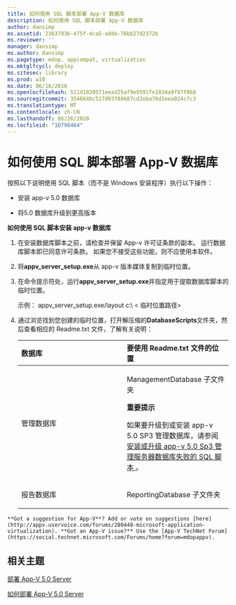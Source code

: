 ```yaml
---
title: 如何使用 SQL 脚本部署 App-V 数据库
description: 如何使用 SQL 脚本部署 App-V 数据库
author: dansimp
ms.assetid: 23637936-475f-4ca5-adde-76bb27d2372b
ms.reviewer: ''
manager: dansimp
ms.author: dansimp
ms.pagetype: mdop, appcompat, virtualization
ms.mktglfcycl: deploy
ms.sitesec: library
ms.prod: w10
ms.date: 06/16/2016
ms.openlocfilehash: 511d1020571eead25af9e9591fe1834a9f97f068
ms.sourcegitcommit: 354664bc527d93f80687cd2eba70d1eea024c7c3
ms.translationtype: MT
ms.contentlocale: zh-CN
ms.lasthandoff: 06/26/2020
ms.locfileid: "10798464"
---
```

# 如何使用 SQL 脚本部署 App-V 数据库


按照以下说明使用 SQL 脚本（而不是 Windows 安装程序）执行以下操作：

-   安装 app-v 5.0 数据库

-   将5.0 数据库升级到更高版本

**如何使用 SQL 脚本安装 app-v 数据库**

1. 在安装数据库脚本之前，请检查并保留 App-v 许可证条款的副本。 运行数据库脚本即已同意许可条款。 如果您不接受这些功能，则不应使用本软件。

2. 将**appv\_server\_setup.exe**从 app-v 版本媒体复制到临时位置。

3. 在命令提示符处，运行**appv\_server\_setup.exe**并指定用于提取数据库脚本的临时位置。

   示例： appv\_server\_setup.exe/layout c:\\ &lt; 临时位置路径&gt;

4. 通过浏览找到您创建的临时位置，打开解压缩的**DatabaseScripts**文件夹，然后查看相应的 Readme.txt 文件，了解有关说明：

   <table>
   <colgroup>
   <col width="50%" />
   <col width="50%" />
   </colgroup>
   <thead>
   <tr class="header">
   <th align="left">数据库</th>
   <th align="left">要使用 Readme.txt 文件的位置</th>
   </tr>
   </thead>
   <tbody>
   <tr class="odd">
   <td align="left"><p>管理数据库</p></td>
   <td align="left"><p>ManagementDatabase 子文件夹</p>
   <div class="alert">
   <strong>重要提示</strong><br/><p>如果要升级到或安装 app-v 5.0 SP3 管理数据库，请参阅 <a href="https://support.microsoft.com/kb/3031340" data-raw-source="[SQL scripts to install or upgrade the App-V 5.0 SP3 Management Server database fail](https://support.microsoft.com/kb/3031340)"> 安装或升级 app-v 5.0 Sp3 管理服务器数据库失败的 SQL 脚本 </a> 。</p>
   </div>
   <div>

   </div></td>
   </tr>
   <tr class="even">
   <td align="left"><p>报告数据库</p></td>
   <td align="left"><p>ReportingDatabase 子文件夹</p></td>
   </tr>
   </tbody>
   </table>



~~~
**Got a suggestion for App-V**? Add or vote on suggestions [here](http://appv.uservoice.com/forums/280448-microsoft-application-virtualization). **Got an App-V issue?** Use the [App-V TechNet Forum](https://social.technet.microsoft.com/Forums/home?forum=mdopappv).
~~~

## 相关主题


[部署 App-V 5.0 Server](deploying-the-app-v-50-server.md)

[如何部署 App-V 5.0 Server](how-to-deploy-the-app-v-50-server-50sp3.md)










